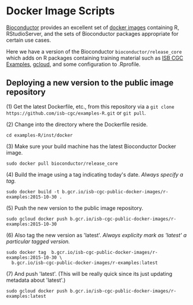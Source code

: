 Docker Image Scripts
=============================================

[Bioconductor](http://www.bioconductor.org/) provides an excellent set of [docker images](http://www.bioconductor.org/help/docker/) containing R, RStudioServer, and the sets of Bioconductor packages appropriate for certain use cases.

Here we have a version of the Bioconductor `bioconductor/release_core` which adds on R packages containing training material such as [ISB CGC Examples](https://github.com/isb-cgc/examples-R), [gcloud](https://cloud.google.com/sdk/gcloud/), and some configuration to .Rprofile.

Deploying a new version to the public image repository
------------------------------------------------------

(1) Get the latest Dockerfile, etc., from this repository via a `git clone https://github.com/isb-cgc/examples-R.git` or `git pull`.

(2) Change into the directory where the Dockerfile reside.
```
cd examples-R/inst/docker
```

(3) Make sure your build machine has the latest Bioconductor Docker image.
```
sudo docker pull bioconductor/release_core
```

(4) Build the image using a tag indicating today's date. *Always specify a tag.*
```
sudo docker build -t b.gcr.io/isb-cgc-public-docker-images/r-examples:2015-10-30 .
```

(5) Push the new version to the public image repository.
```
sudo gcloud docker push b.gcr.io/isb-cgc-public-docker-images/r-examples:2015-10-30
```

(6) Also tag the new version as 'latest'.  *Always explicity mark as 'latest' a particular tagged version.*
```
sudo docker tag  b.gcr.io/isb-cgc-public-docker-images/r-examples:2015-10-30 \
  b.gcr.io/isb-cgc-public-docker-images/r-examples:latest
```

(7) And push 'latest'. (This will be really quick since its just updating metadata about 'latest'.)
```
sudo gcloud docker push b.gcr.io/isb-cgc-public-docker-images/r-examples:latest 
```
